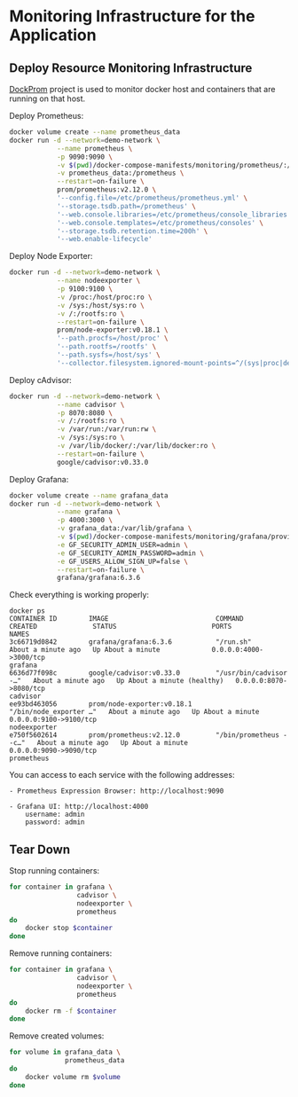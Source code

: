 # Monitoring Infrastructure for the Application

## Deploy Resource Monitoring Infrastructure
[DockProm](https://github.com/stefanprodan/dockprom) project is used to monitor docker host and containers that are running on that host.

Deploy Prometheus:

```bash
docker volume create --name prometheus_data
docker run -d --network=demo-network \
            --name prometheus \
            -p 9090:9090 \
            -v $(pwd)/docker-compose-manifests/monitoring/prometheus/:/etc/prometheus/ \
            -v prometheus_data:/prometheus \
            --restart=on-failure \
            prom/prometheus:v2.12.0 \
            '--config.file=/etc/prometheus/prometheus.yml' \
            '--storage.tsdb.path=/prometheus' \
            '--web.console.libraries=/etc/prometheus/console_libraries' \
            '--web.console.templates=/etc/prometheus/consoles' \
            '--storage.tsdb.retention.time=200h' \
            '--web.enable-lifecycle'
```

Deploy Node Exporter:

```bash
docker run -d --network=demo-network \
            --name nodeexporter \
            -p 9100:9100 \
            -v /proc:/host/proc:ro \
            -v /sys:/host/sys:ro \
            -v /:/rootfs:ro \
            --restart=on-failure \
            prom/node-exporter:v0.18.1 \
            '--path.procfs=/host/proc' \
            '--path.rootfs=/rootfs' \
            '--path.sysfs=/host/sys' \
            '--collector.filesystem.ignored-mount-points=^/(sys|proc|dev|host|etc)($$|/)'
```

Deploy cAdvisor:

```bash
docker run -d --network=demo-network \
            --name cadvisor \
            -p 8070:8080 \
            -v /:/rootfs:ro \
            -v /var/run:/var/run:rw \
            -v /sys:/sys:ro \
            -v /var/lib/docker/:/var/lib/docker:ro \
            --restart=on-failure \
            google/cadvisor:v0.33.0
```

Deploy Grafana:

```bash
docker volume create --name grafana_data
docker run -d --network=demo-network \
            --name grafana \
            -p 4000:3000 \
            -v grafana_data:/var/lib/grafana \
            -v $(pwd)/docker-compose-manifests/monitoring/grafana/provisioning:/etc/grafana/provisioning \
            -e GF_SECURITY_ADMIN_USER=admin \
            -e GF_SECURITY_ADMIN_PASSWORD=admin \
            -e GF_USERS_ALLOW_SIGN_UP=false \
            --restart=on-failure \
            grafana/grafana:6.3.6
```

Check everything is working properly:

```
docker ps
CONTAINER ID        IMAGE                           COMMAND                  CREATED              STATUS                        PORTS                                                                                                                                                                                              NAMES
3c66719d0842        grafana/grafana:6.3.6           "/run.sh"                About a minute ago   Up About a minute             0.0.0.0:4000->3000/tcp                                                                                                                                                                             grafana
6636d77f098c        google/cadvisor:v0.33.0         "/usr/bin/cadvisor -…"   About a minute ago   Up About a minute (healthy)   0.0.0.0:8070->8080/tcp                                                                                                                                                                             cadvisor
ee93bd463056        prom/node-exporter:v0.18.1      "/bin/node_exporter …"   About a minute ago   Up About a minute             0.0.0.0:9100->9100/tcp                                                                                                                                                                             nodeexporter
e750f5602614        prom/prometheus:v2.12.0         "/bin/prometheus --c…"   About a minute ago   Up About a minute             0.0.0.0:9090->9090/tcp                                                                                                                                                                             prometheus
```

You can access to each service with the following addresses:

    - Prometheus Expression Browser: http://localhost:9090

    - Grafana UI: http://localhost:4000
        username: admin
        password: admin

## Tear Down

Stop running containers:

```bash
for container in grafana \
                 cadvisor \
                 nodeexporter \
                 prometheus
do
    docker stop $container
done
```

Remove running containers:

```bash
for container in grafana \
                 cadvisor \
                 nodeexporter \
                 prometheus
do
    docker rm -f $container
done
```

Remove created volumes:

```bash
for volume in grafana_data \
              prometheus_data
do
    docker volume rm $volume
done
```
